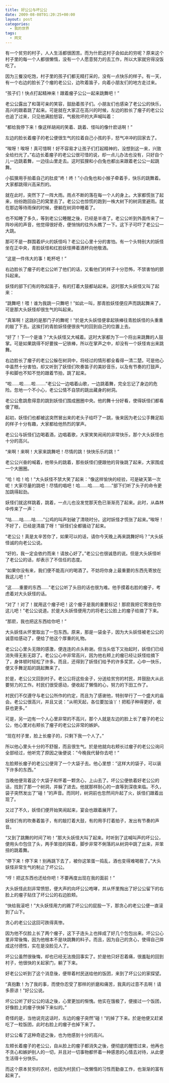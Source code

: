 ```yaml
---
title: 好公公与坏公公
date: 2009-08-08T01:20:25+00:00
layout: post
categories:
  - 我的世界
tags:
  - 网文
---
```


有一个贫穷的村子，人人生活都很困苦。而为什麽这村子会如此的穷呢？原来这个村子里的每一个人都很懒惰，没有一个人愿意努力的去工作，所以大家就穷得没饭吃了。

因为三餐没吃饱，村子里的孩子们都无精打采的，没有一点快乐的样子。有一天，有一个右边的脸长了个瘤的老公公，边吹着笛子，向着小朋友们的地方走过来。

“孩子们！快点打起精神来！跟着瘤子公公一起来跳舞吧！”

老公公露出了和蔼可亲的笑容，鼓励着孩子们。小朋友们也感染了老公公的快乐，高兴的跟着跳了起来。可是就在大家正在高兴的时候，左边的脸长了瘤子的老公公也追了过来，只见他满脸怒容，气极败坏的大声喊叫着：

“都给我停下来！像这样胡闹的笑着、跳着、怪叫的像什麽话啊！”

左边的脸长着瘤子的老公便很生气的拉着自己小孩的手，怒气冲冲的回家去了。

“唉呀！唉呀！真可惜啊！好不容易才让孩子们打起精神的，没想到这一来，兴致全给扫光了。”右边长着瘤子的老公公很可惜的说，却一点儿办法也没有，只好自个儿一边跳着舞，一边往山里走去。这时狐狸和小白兔也都出来跟着老公公一起跳舞。

小狐狸用手拍着自己的肚皮”咚！咚！”小白兔也和小猴子牵着手，快乐的跳舞着。大家都跳得兴高采烈的。
<!--more-->
就在此时，突然下了一阵大雨。雨点不断的落在每一个人的身上。大家都慌张了起来，纷纷跑回自己的窝里去了。老公公也惊慌的跑到一株大树下的树洞里避雨。就在那边等待雨保的时候，便躺在树洞中睡着了。

也不知睡了多久，等到老公公睡醒之後，已经是半夜了。老公公听到外面传来了一阵吵闹的声音，他觉得很好奇，便悄悄的往外头瞧了一下。这下子可吓了老公公一大跳。

那可不是一群围着炉火的妖怪吗？老公公心里十分的害怕。有一个头特别大的妖怪坐在正中央，青脸妖怪和红脸妖怪捧着酒杯向他敬酒。

“这是一件伟大的事！乾杯吧！”

右边脸长了瘤子的老公公听了他们的话，又看他们的样子十分恐怖，不禁害怕的颤抖起来。

妖怪的部下们有的吹起笛子，有的打着大鼓都站起来。这时那大头妖怪又叫了起来：

“跳舞吧！喂！谁为我跳一只舞吧！”如此一叫，那青脸妖怪便应声而跳起舞来了，可是那大头妖怪却很生气的叫起来。

“真笨啊！这跳的是那门子的舞呢！”於是大头妖怪便拿起铁棒往青脸妖怪的头重重的敲了下去。这挨打的青脸妖怪便很丧气的回到自己的位置上去。

“好了！下一个是谁？”大头妖怪又大喊着。这时大家都为下一个将出来跳舞的人鼓掌。可是如果跳得不好要挨一记铁棒，所以在掌声之中，却没有一个妖怪肯出来跳舞。

右边脸长了瘤子的老公公躲在树洞中，将经过的情形都全看得一清二楚。可是他心中虽然十分害怕，却又听到了妖怪们吹奏笛子的美妙音乐，以及有节奏的打鼓声，手和脚也不知不觉的跟着节拍，跳了起来。

“啦……啦……啦……..”老公公一边唱着山歌，一边跳着舞，完全忘记了身边的危险。忽地一个不小心，老公公情不自禁的跳出藏身的树洞。

老公公愈跳愈得意的跳到妖怪们围成圈圈中央。他的舞十分好看，使得妖怪们都看傻了眼。

起初，妖怪们也都被这突然冒出来的老头子给吓了一跳，後来因为老公公手舞足蹈的样子十分有趣，大家都给他热烈的掌声。

老公公与妖怪们边喝着酒，边唱着歌，大家笑笑闹闹的非常快乐，那个大头妖怪也十分的高兴。

“来啊！来啊！大家来跳舞吧！尽情的跳！快快乐乐的跳！”

老公公兴奋的喊着，他带头的跳着，那些妖怪们便跟他的背後跳了起来，大家围成一个大圈圈。

“哈！哈！哈！”大头妖怪不禁大笑了起来：”像这样愉快的经验，可是破天第一次呢！大家尽量的跳吧！尽情的唱吧！哈……哈……哈……”部下们听了头子的命令更加跳得起劲。

妖怪们就这样跳着，跳着，一点儿也没发觉那天色已渐渐亮了起来。此时，从森林中传来了一声：

“咕……咕……咕……”公鸡的叫声划破了清晓时分。这时妖怪才慌张了起来。”唉呀！不好了，已经是清晨了呀！”妖怪们全都骚动了起来。

“老公公！真是太辛苦你了，如果可以的话，请你今天晚上再来跳舞好吗？”大头妖怪诚的向老公公说。

“好的，我一定会依约而来！请放心好了。”老公公也很诚恳的说。但是大头妖怪听了老公公的话，却表示了不信任的态度。

“如果你没有来，我们便不能高兴的喝酒了。不妨将你身上最重要的东西先寄放在我这儿吧！”

“这……重要的东西……”老公公听了头目的话也很为难。他手摸着右脸的瘤子，考虑着对大头妖怪的话。

“对了！对了！就用这个瘤子吧！这个瘤子是我的重要标记！那麽我把它寄放在你这儿吧！”老公公说道。於是大头妖怪便用力的将老公公脸上的瘤子给摘了下来。

“那麽，我也把这东西给你吧！”

大头妖怪从怀里取出了一包东西。原来，那是一袋金子，因为大头妖怪被老公公的诚意给感动了，便给了他这个厚重的礼物。

老公公心里头无限的感激，便连连的点头称谢。但当头低下又抬起时，妖怪们已经消失得无影无踪了。老公公心中非常高兴，因为他右颊上的瘤已经让妖怪给摘下了，身体顿时轻松了许多。而且，还得到了妖怪们给予的许多奖赏，心中一快乐，便又手舞足蹈的跳起舞来了。

於是，老公公又回到村子。老公公将这些金子，分送给贫穷的村民，并鼓励大从此要努力的工作。村民们很受感动，便收起了懒惰的心，努力的下田工作了。

村民们不仅遵守与老公公所作的约定，而且为了感谢他，特别举行了一个盛大的庙会。老公公很高兴，并且又说：”从明天起，各位要加油丫！把稻子种得更好，收获也更多。”

可是，另一边有一个人心里非常的不高兴，那个人就是左边的脸上长了瘤子的老公公，他心里对右颊长了瘤子的老公公非常的嫉妒。

“现在村子里，脸上长瘤子的，只剩下我一个人了。”

所以他心里头十分的不舒服，而且很生气。於是他就向右颊长过瘤子的老公公询问全部经过，他听完了原因之後便说：”今晚我代替你去吧！”

左脸颊长瘤子的老公公便背了一个大袋子去。他心里想：”这样大的袋子，可以装下许多的东西。”

当晚他便背着这个大袋子和怀着一颗贪心，上山去了。坏公公便依着好老公公的话，找到了那一个树洞，并躲了进去。他就那样耐心的一直等到深夜来临。不久，袋子突然发出了”碰！”的声音。而同时，树洞前也忽然间升起了火，妖怪们跟着出现了。

又过了不久，妖怪们便开始笑闹起来，宴会也跟着展开了。

妖怪们有的吹奏着笛子，有的敲打着大鼓，有的用手打着拍子，发出有节奏的声音。

“又到了跳舞的时间了哟！”那大头妖怪大叫了起来。时听到了这喊叫声的坏公公，便用头巾包住了头，两手笨扭的挥着，脚步非常不俐落的从树洞中跳了出来，并笨扭的跳着舞。

“停下来！停下来！别再跳下去了，被你这笨蛋一捣乱，酒也变得难喝极了。”大头妖怪非常生气的制止了坏公公。

“哼！把这东西也还给你吧！不要再度出现在我的面前！”

大头妖怪此刻非常愤怒，便大声的向坏公公咆哮，并从怀里掏出了好公公留下的右脸上的瘤子贴住了坏公公的右边脸颊。

“快给我滚吧！”大头妖怪用力的踢了坏公公的屁股一下，那贪心的老公公便一直滚到了山下。

贪心的老公公这回可跌得真惨。

因为他不仅脸上长了两个瘤子，这下子连头上也摔成了好几个包包出来。坏公公心里非常後悔，因为他根本不是块跳舞的料子。而且，因为自己的贪心，使得自己摔成这付德性，实在是没脸见人了。

坏公公虽然很後悔，却也已经无法挽回事实了。於是他只好忍着痛，很羞耻的回到村子，他很快的关起家门，躺了下来。

好老公公听到了这个消息後，便带着村民送给他的饭团，来到了坏公公的家探望。

“真抱歉！为了我的事，而使你忍受了那样的折磨和痛苦，我真的过意不去啊！请多原谅！”好公公说。

坏公公听了好公公的话之後，心里更加的惭愧。他实在饿极了，便接过一个饭团，好像脸上的瘤子快掉下来似的。”

奇怪的是，当他说完这话时，左边的瘤子突然”碰！”的掉了下来。於是他便又赶紧吃了一粒饭团，此时右脸上的瘤子也掉下来了。

好公公看了这种奇迹之後，也为他感到十分的高兴。

左颊长着瘤子的老公公，自从脸上的瘤子都消失之後，便彻底的醒悟过来，他再也不贪心和嫉妒别人的一切，并且对一切事物都怀着一种感恩的心情去对待，从此便生活得十分快乐。

而这个原本贫穷的农村，也因为村民们一改懒惰的习性而勤奋工作，也渐渐的富有起来了。
